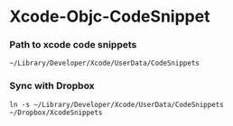 Xcode-Objc-CodeSnippet
=======================

### Path to xcode code snippets

`~/Library/Developer/Xcode/UserData/CodeSnippets`


### Sync with Dropbox

`ln -s ~/Library/Developer/Xcode/UserData/CodeSnippets ~/Dropbox/XcodeSnippets`
